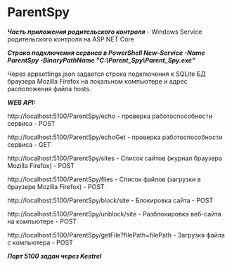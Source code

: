 # ParentSpy

***Часть приложения родительского контроля*** - Windows Service родительского контроля на ASP.NET Core 

***Строка подключения сервиса в PowerShell New-Service -Name ParentSpy -BinaryPathName "C:\Parent_Spy\Parent_Spy.exe"***

Через appsettings.json задается строка подключения к SQLite БД браузера Mozilla Firefox на локальном компьютере и адрес расположения файла hosts. 

***WEB API:***

http://localhost:5100/ParentSpy/echo - проверка работоспособности сервиса - POST

http://localhost:5100/ParentSpy/echoGet - проверка работоспособности сервиса - GET

http://localhost:5100/ParentSpy/sites - Список сайтов (журнал браузера Mozilla Firefox) - POST

http://localhost:5100/ParentSpy/files - Список файлов (загрузки в браузере Mozilla Firefox) - POST 

http://localhost:5100/ParentSpy/block/site - Блокировка сайта - POST 

http://localhost:5100/ParentSpy/unblock/site - Разблокировка  веб-сайта на компьютере - POST

http://localhost:5100/ParentSpy/getFile?filePath=filePath - Загрузка файла с компьютера - POST 


***Порт 5100 задан через Kestrel***

